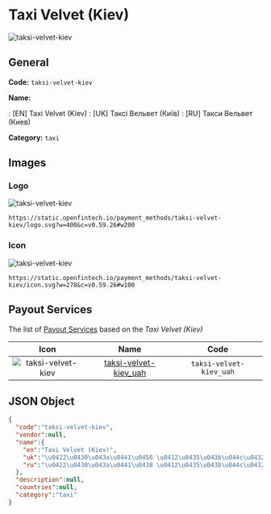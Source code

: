 
# Taxi Velvet (Kiev) 
![taksi-velvet-kiev](https://static.openfintech.io/payment_methods/taksi-velvet-kiev/logo.svg?w=400&c=v0.59.26#w200)  

## General 
**Code:** `taksi-velvet-kiev` 
 
**Name:** 
 
:	[EN] Taxi Velvet (Kiev) 
:	[UK] Таксі Вельвет (Київ) 
:	[RU] Такси Вельвет (Киев) 
 
**Category:** `taxi` 
 

## Images 

### Logo 
![taksi-velvet-kiev](https://static.openfintech.io/payment_methods/taksi-velvet-kiev/logo.svg?w=400&c=v0.59.26#w200)  

```
https://static.openfintech.io/payment_methods/taksi-velvet-kiev/logo.svg?w=400&c=v0.59.26#w200
```  

### Icon 
![taksi-velvet-kiev](https://static.openfintech.io/payment_methods/taksi-velvet-kiev/icon.svg?w=278&c=v0.59.26#w100)  

```
https://static.openfintech.io/payment_methods/taksi-velvet-kiev/icon.svg?w=278&c=v0.59.26#w100
```  

## Payout Services 
 
The list of [Payout Services](/payout-services/) based on the _Taxi Velvet (Kiev)_ 

|Icon|Name|Code| 
|:---:|:---:|:---:| 
|![taksi-velvet-kiev](https://static.openfintech.io/payout_methods/taksi-velvet-kiev/icon.png?w=278&c=v0.59.26#w40) |[taksi-velvet-kiev_uah](/payout-services/taksi-velvet-kiev_uah/)|`taksi-velvet-kiev_uah`| 
 

## JSON Object 

```json
{
  "code":"taksi-velvet-kiev",
  "vendor":null,
  "name":{
    "en":"Taxi Velvet (Kiev)",
    "uk":"\u0422\u0430\u043a\u0441\u0456 \u0412\u0435\u043b\u044c\u0432\u0435\u0442 (\u041a\u0438\u0457\u0432)",
    "ru":"\u0422\u0430\u043a\u0441\u0438 \u0412\u0435\u043b\u044c\u0432\u0435\u0442 (\u041a\u0438\u0435\u0432)"
  },
  "description":null,
  "countries":null,
  "category":"taxi"
}
```  
